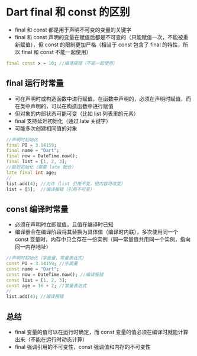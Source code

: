 # Dart final 和 const 的区别
- final 和 const 都是用于声明不可变的变量的关键字
- final 和 const 声明的变量在赋值后都是不可变的（只能赋值一次，不能被重新赋值），但 const 的限制更加严格（相当于 const 包含了 final 的特性，所以 final 和 const 不能一起使用）
```dart
final const x = 10; //编译报错（不能一起使用）
```

## final 运行时常量
- 可在声明时或构造函数中进行赋值，在函数中声明的，必须在声明时赋值，而在类中声明的，可以在构造函数中进行赋值
- 但对象的内部状态可能可变（比如 list 列表里的元素）
- final 支持延迟初始化（通过 late 关键字）
- 可能多次创建相同值的对象
```dart
//声明时初始化
final PI = 3.14159;
final name = "Dart";
final now = DateTime.now();
final list = [1, 2, 3];
//延迟初始化（需要 late 配合）
late final int age;
//
list.add(4); //允许（list 引用不变，但内容可改变）
list = [5];  //编译报错（引用不可变）
```

## const 编译时常量
- 必须在声明时立即赋值，且值在编译时已知
- 编译器会在编译阶段将其替换为具体值（编译时内联），多次使用同一个 const 变量时，内存中只会存在一份实例（同一常量值共用同一个实例，指向同一内存地址）
```dart
//声明时初始化（字面量、常量表达式）
const PI = 3.14159; //字面量
const name = "Dart";
const now = DateTime.now(); //编译报错
const list = [1, 2, 3];
const age = 16 + 2; //常量表达式
//
list.add(4); //编译报错
```

## 总结
- final 变量的值可以在运行时确定，而 const 变量的值必须在编译时就能计算出来（不能在运行时动态计算）
- final 强调引用的不可变性，const 强调值和内存的不可变性